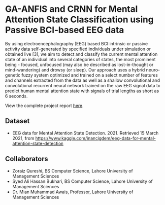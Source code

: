 #  GA-ANFIS and CRNN for Mental Attention State Classification using Passive BCI-based EEG data   


 By using electroencephalography (EEG) based BCI intrinsic or passive activity data self-generated by specified individuals under simulation or obtained live [3], we aim to detect and classify the current mental attention state of an individual into several categories of states, the most prominent being - focused, unfocused (may also be described as lost-in-thought or mind-wandering) and drowsy (or sleep). Our approach uses a hybrid neuro-genetic fuzzy system optimized and trained on a select number of features and channels extracted from the data as well as a shallow convolutional and convolutional recurrent neural network trained on the raw EEG signal data to predict human mental attention state with signals of trial lengths as short as 6 seconds.

View the complete project report [here](/Report.pdf).

## Dataset
- EEG data for Mental Attention State Detection. 2021. Retrieved 15 March 2021, from
https://www.kaggle.com/inancigdem/eeg-data-for-mental-attention-state-detection

## Collaborators
- Zoraiz Qureshi, BS Computer Science, Lahore University of Management Sciences
- Syed Ali Hassan Bukhari, BS Computer Science, Lahore University of Management Sciences
- Dr. Mian Muhammad Awais, Professor, Lahore University of Management Sciences 
